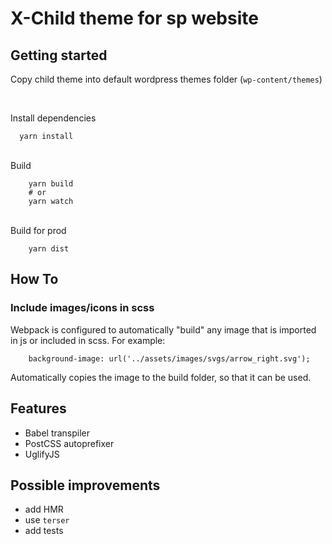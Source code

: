 # X-Child theme for sp website

## Getting started

Copy child theme into default wordpress themes folder (`wp-content/themes`)

<br>

Install dependencies

```
  yarn install
```

<br>
Build

```
    yarn build
    # or
    yarn watch
```

<br>
Build for prod

```
    yarn dist
```

## How To

### Include images/icons in scss

Webpack is configured to automatically "build" any image that is imported in js or included in scss.
For example:

```
    background-image: url('../assets/images/svgs/arrow_right.svg');
```

Automatically copies the image to the build folder, so that it can be used.

## Features

- Babel transpiler
- PostCSS autoprefixer
- UglifyJS

## Possible improvements

- add HMR
- use `terser`
- add tests
